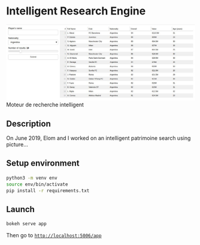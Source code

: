 # Intelligent Research Engine
![](screenshot.jpg)
Moteur de recherche intelligent

## Description
On June 2019, Elom and I worked on an intelligent patrimoine search using picture...

## Setup environment
```sh
python3 -m venv env
source env/bin/activate
pip install -r requirements.txt
```

## Launch
```sh
bokeh serve app
```
Then go to [`http://localhost:5006/app`](http://localhost:5006/app)
